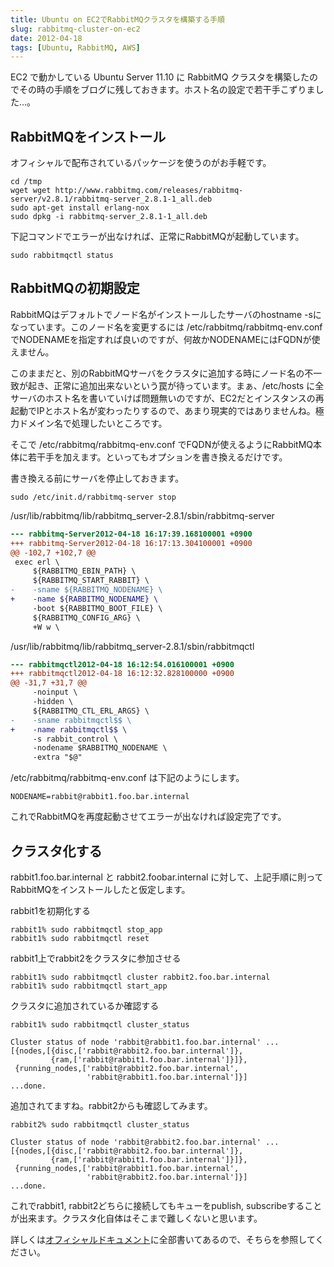 ```yaml
---
title: Ubuntu on EC2でRabbitMQクラスタを構築する手順
slug: rabbitmq-cluster-on-ec2
date: 2012-04-18
tags: [Ubuntu, RabbitMQ, AWS]
---
```


EC2 で動かしている Ubuntu Server 11.10 に RabbitMQ クラスタを構築したのでその時の手順をブログに残しておきます。ホスト名の設定で若干手こずりました…。

## RabbitMQをインストール
オフィシャルで配布されているパッケージを使うのがお手軽です。

```
cd /tmp
wget wget http://www.rabbitmq.com/releases/rabbitmq-server/v2.8.1/rabbitmq-server_2.8.1-1_all.deb
sudo apt-get install erlang-nox
sudo dpkg -i rabbitmq-server_2.8.1-1_all.deb
```

下記コマンドでエラーが出なければ、正常にRabbitMQが起動しています。

```
sudo rabbitmqctl status
```

## RabbitMQの初期設定
RabbitMQはデフォルトでノード名がインストールしたサーバのhostname -sになっています。このノード名を変更するには /etc/rabbitmq/rabbitmq-env.conf でNODENAMEを指定すれば良いのですが、何故かNODENAMEにはFQDNが使えません。

このままだと、別のRabbitMQサーバをクラスタに追加する時にノード名の不一致が起き、正常に追加出来ないという罠が待っています。まぁ、/etc/hosts に全サーバのホスト名を書いていけば問題無いのですが、EC2だとインスタンスの再起動でIPとホスト名が変わったりするので、あまり現実的ではありませんね。極力ドメイン名で処理したいところです。

そこで /etc/rabbitmq/rabbitmq-env.conf でFQDNが使えるようにRabbitMQ本体に若干手を加えます。といってもオプションを書き換えるだけです。

書き換える前にサーバを停止しておきます。

```
sudo /etc/init.d/rabbitmq-server stop
```

/usr/lib/rabbitmq/lib/rabbitmq\_server-2.8.1/sbin/rabbitmq-server

```diff
--- rabbitmq-Server2012-04-18 16:17:39.168100001 +0900
+++ rabbitmq-Server2012-04-18 16:17:13.304100001 +0900
@@ -102,7 +102,7 @@
 exec erl \
     ${RABBITMQ_EBIN_PATH} \
     ${RABBITMQ_START_RABBIT} \
-    -sname ${RABBITMQ_NODENAME} \
+    -name ${RABBITMQ_NODENAME} \
     -boot ${RABBITMQ_BOOT_FILE} \
     ${RABBITMQ_CONFIG_ARG} \
     +W w \
```

/usr/lib/rabbitmq/lib/rabbitmq\_server-2.8.1/sbin/rabbitmqctl

```diff
--- rabbitmqctl2012-04-18 16:12:54.016100001 +0900
+++ rabbitmqctl2012-04-18 16:12:32.828100000 +0900
@@ -31,7 +31,7 @@
     -noinput \
     -hidden \
     ${RABBITMQ_CTL_ERL_ARGS} \
-    -sname rabbitmqctl$$ \
+    -name rabbitmqctl$$ \
     -s rabbit_control \
     -nodename $RABBITMQ_NODENAME \
     -extra "$@"
```

/etc/rabbitmq/rabbitmq-env.conf は下記のようにします。

```
NODENAME=rabbit@rabbit1.foo.bar.internal
```

これでRabbitMQを再度起動させてエラーが出なければ設定完了です。

## クラスタ化する
rabbit1.foo.bar.internal と rabbit2.foobar.internal に対して、上記手順に則ってRabbitMQをインストールしたと仮定します。

rabbit1を初期化する

```
rabbit1% sudo rabbitmqctl stop_app
rabbit1% sudo rabbitmqctl reset
```

rabbit1上でrabbit2をクラスタに参加させる

```
rabbit1% sudo rabbitmqctl cluster rabbit2.foo.bar.internal
rabbit1% sudo rabbitmqctl start_app
```

クラスタに追加されているか確認する

```
rabbit1% sudo rabbitmqctl cluster_status
 
Cluster status of node 'rabbit@rabbit1.foo.bar.internal' ...
[{nodes,[{disc,['rabbit@rabbit2.foo.bar.internal']},
         {ram,['rabbit@rabbit1.foo.bar.internal']}]},
 {running_nodes,['rabbit@rabbit2.foo.bar.internal',
                 'rabbit@rabbit1.foo.bar.internal']}]
...done.
```

追加されてますね。rabbit2からも確認してみます。

```
rabbit2% sudo rabbitmqctl cluster_status
 
Cluster status of node 'rabbit@rabbit2.foo.bar.internal' ...
[{nodes,[{disc,['rabbit@rabbit2.foo.bar.internal']},
         {ram,['rabbit@rabbit1.foo.bar.internal']}]},
 {running_nodes,['rabbit@rabbit1.foo.bar.internal',
                 'rabbit@rabbit2.foo.bar.internal']}]
...done.
```

これでrabbit1, rabbit2どちらに接続してもキューをpublish, subscribeすることが出来ます。クラスタ化自体はそこまで難しくないと思います。

詳しくは[オフィシャルドキュメント](http://www.rabbitmq.com/clustering.html)に全部書いてあるので、そちらを参照してください。
